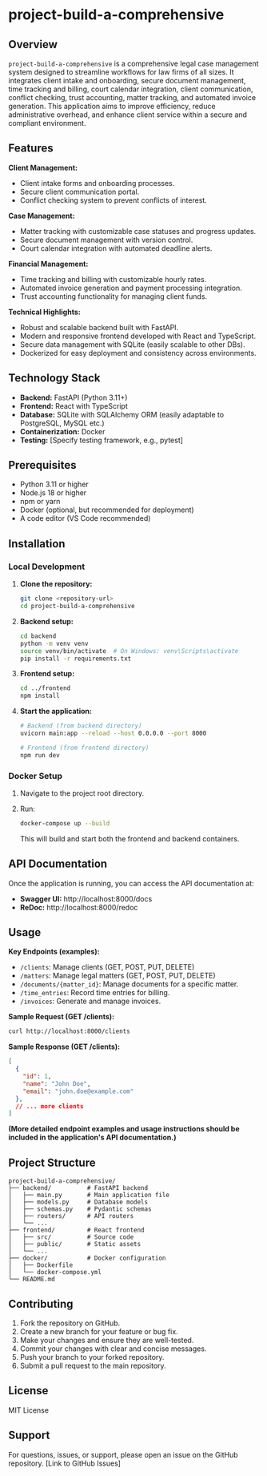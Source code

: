 # project-build-a-comprehensive

## Overview

`project-build-a-comprehensive` is a comprehensive legal case management system designed to streamline workflows for law firms of all sizes.  It integrates client intake and onboarding, secure document management, time tracking and billing, court calendar integration, client communication, conflict checking, trust accounting, matter tracking, and automated invoice generation. This application aims to improve efficiency, reduce administrative overhead, and enhance client service within a secure and compliant environment.


## Features

**Client Management:**

*   Client intake forms and onboarding processes.
*   Secure client communication portal.
*   Conflict checking system to prevent conflicts of interest.

**Case Management:**

*   Matter tracking with customizable case statuses and progress updates.
*   Secure document management with version control.
*   Court calendar integration with automated deadline alerts.

**Financial Management:**

*   Time tracking and billing with customizable hourly rates.
*   Automated invoice generation and payment processing integration.
*   Trust accounting functionality for managing client funds.

**Technical Highlights:**

*   Robust and scalable backend built with FastAPI.
*   Modern and responsive frontend developed with React and TypeScript.
*   Secure data management with SQLite (easily scalable to other DBs).
*   Dockerized for easy deployment and consistency across environments.


## Technology Stack

*   **Backend:** FastAPI (Python 3.11+)
*   **Frontend:** React with TypeScript
*   **Database:** SQLite with SQLAlchemy ORM (easily adaptable to PostgreSQL, MySQL etc.)
*   **Containerization:** Docker
*   **Testing:**  [Specify testing framework, e.g., pytest]


## Prerequisites

*   Python 3.11 or higher
*   Node.js 18 or higher
*   npm or yarn
*   Docker (optional, but recommended for deployment)
*   A code editor (VS Code recommended)


## Installation

### Local Development

1.  **Clone the repository:**

    ```bash
    git clone <repository-url>
    cd project-build-a-comprehensive
    ```

2.  **Backend setup:**

    ```bash
    cd backend
    python -m venv venv
    source venv/bin/activate  # On Windows: venv\Scripts\activate
    pip install -r requirements.txt
    ```

3.  **Frontend setup:**

    ```bash
    cd ../frontend
    npm install
    ```

4.  **Start the application:**

    ```bash
    # Backend (from backend directory)
    uvicorn main:app --reload --host 0.0.0.0 --port 8000

    # Frontend (from frontend directory)
    npm run dev
    ```

### Docker Setup

1.  Navigate to the project root directory.
2.  Run:

    ```bash
    docker-compose up --build
    ```
    This will build and start both the frontend and backend containers.


## API Documentation

Once the application is running, you can access the API documentation at:

*   **Swagger UI:** http://localhost:8000/docs
*   **ReDoc:** http://localhost:8000/redoc


## Usage

**Key Endpoints (examples):**

*   `/clients`:  Manage clients (GET, POST, PUT, DELETE)
*   `/matters`: Manage legal matters (GET, POST, PUT, DELETE)
*   `/documents/{matter_id}`: Manage documents for a specific matter.
*   `/time_entries`: Record time entries for billing.
*   `/invoices`: Generate and manage invoices.


**Sample Request (GET /clients):**

```bash
curl http://localhost:8000/clients
```

**Sample Response (GET /clients):**

```json
[
  {
    "id": 1,
    "name": "John Doe",
    "email": "john.doe@example.com"
  },
  // ... more clients
]
```

**(More detailed endpoint examples and usage instructions should be included in the application's API documentation.)**


## Project Structure

```
project-build-a-comprehensive/
├── backend/          # FastAPI backend
│   ├── main.py       # Main application file
│   ├── models.py     # Database models
│   ├── schemas.py    # Pydantic schemas
│   ├── routers/      # API routers
│   └── ...
├── frontend/         # React frontend
│   ├── src/          # Source code
│   ├── public/       # Static assets
│   └── ...
├── docker/           # Docker configuration
│   ├── Dockerfile
│   └── docker-compose.yml
└── README.md
```


## Contributing

1.  Fork the repository on GitHub.
2.  Create a new branch for your feature or bug fix.
3.  Make your changes and ensure they are well-tested.
4.  Commit your changes with clear and concise messages.
5.  Push your branch to your forked repository.
6.  Submit a pull request to the main repository.


## License

MIT License


## Support

For questions, issues, or support, please open an issue on the GitHub repository.  [Link to GitHub Issues]
